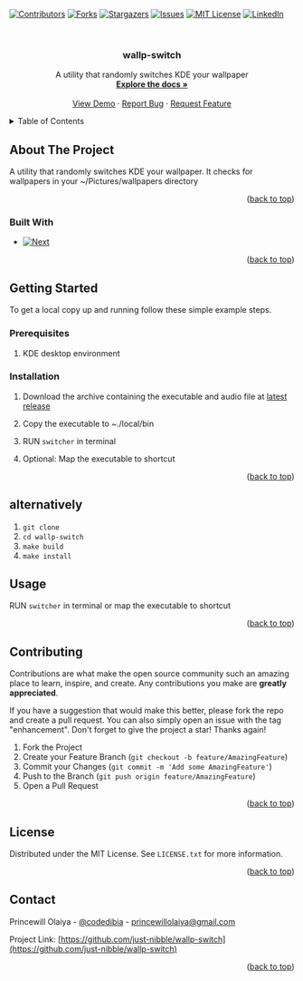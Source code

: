 <!-- Improved compatibility of back to top link: See: https://github.com/othneildrew/Best-README-Template/pull/73 -->
<a name="readme-top"></a>
<!--
*** Thanks for checking out the Best-README-Template. If you have a suggestion
*** that would make this better, please fork the repo and create a pull request
*** or simply open an issue with the tag "enhancement".
*** Don't forget to give the project a star!
*** Thanks again! Now go create something AMAZING! :D
-->



<!-- PROJECT SHIELDS -->
<!--
*** I'm using markdown "reference style" links for readability.
*** Reference links are enclosed in brackets [ ] instead of parentheses ( ).
*** See the bottom of this document for the declaration of the reference variables
*** for contributors-url, forks-url, etc. This is an optional, concise syntax you may use.
*** https://www.markdownguide.org/basic-syntax/#reference-style-links
-->
[![Contributors][contributors-shield]][contributors-url]
[![Forks][forks-shield]][forks-url]
[![Stargazers][stars-shield]][stars-url]
[![Issues][issues-shield]][issues-url]
[![MIT License][license-shield]][license-url]
[![LinkedIn][linkedin-shield]][linkedin-url]



<!-- PROJECT LOGO -->
<br />
<div align="center">
  <a href="https://github.com/just-nibble/wallp-switch">
    <!-- <img src="images/logo.png" alt="Logo" width="80" height="80"> -->
  </a>

<h3 align="center">wallp-switch</h3>

  <p align="center">
    A utility that randomly switches KDE your wallpaper
    <br />
    <a href="https://github.com/just-nibble/wallp-switch"><strong>Explore the docs »</strong></a>
    <br />
    <br />
    <a href="https://github.com/just-nibble/wallp-switch">View Demo</a>
    ·
    <a href="https://github.com/just-nibble/wallp-switch/issues">Report Bug</a>
    ·
    <a href="https://github.com/just-nibble/wallp-switch/issues">Request Feature</a>
  </p>
</div>



<!-- TABLE OF CONTENTS -->
<details>
  <summary>Table of Contents</summary>
  <ol>
    <li>
      <a href="#about-the-project">About The Project</a>
      <ul>
        <li><a href="#built-with">Built With</a></li>
      </ul>
    </li>
    <li>
      <a href="#getting-started">Getting Started</a>
      <ul>
        <li><a href="#prerequisites">Prerequisites</a></li>
        <li><a href="#installation">Installation</a></li>
      </ul>
    </li>
    <li><a href="#usage">Usage</a></li>
    <li><a href="#contributing">Contributing</a></li>
    <li><a href="#license">License</a></li>
    <li><a href="#contact">Contact</a></li>
  </ol>
</details>



<!-- ABOUT THE PROJECT -->
## About The Project
A utility that randomly switches KDE your wallpaper.
It checks for wallpapers in your ~/Pictures/wallpapers directory
<p align="right">(<a href="#readme-top">back to top</a>)</p>


### Built With

* [![Next][Go]][Go-url]

<p align="right">(<a href="#readme-top">back to top</a>)</p>



<!-- GETTING STARTED -->
## Getting Started

To get a local copy up and running follow these simple example steps.

### Prerequisites

1. KDE desktop environment

### Installation

1. Download the archive containing the executable and audio file at [latest release](https://github.com/just-nibble/wallp-switch/releases/latest)


2. Copy the executable to ~./local/bin

3. RUN ```switcher``` in terminal

4. Optional: Map the executable to shortcut

<p align="right">(<a href="#readme-top">back to top</a>)</p>

## alternatively ##
1. ```git clone```
2. ```cd wallp-switch```
3. ```make build```
4. ```make install```



<!-- USAGE EXAMPLES -->
## Usage

RUN `switcher` in terminal or map the executable to shortcut

<p align="right">(<a href="#readme-top">back to top</a>)</p>

<!-- CONTRIBUTING -->
## Contributing

Contributions are what make the open source community such an amazing place to learn, inspire, and create. Any contributions you make are **greatly appreciated**.

If you have a suggestion that would make this better, please fork the repo and create a pull request. You can also simply open an issue with the tag "enhancement".
Don't forget to give the project a star! Thanks again!

1. Fork the Project
2. Create your Feature Branch (`git checkout -b feature/AmazingFeature`)
3. Commit your Changes (`git commit -m 'Add some AmazingFeature'`)
4. Push to the Branch (`git push origin feature/AmazingFeature`)
5. Open a Pull Request

<p align="right">(<a href="#readme-top">back to top</a>)</p>



<!-- LICENSE -->
## License

Distributed under the MIT License. See `LICENSE.txt` for more information.

<p align="right">(<a href="#readme-top">back to top</a>)</p>



<!-- CONTACT -->
## Contact

Princewill Olaiya - [@codedibia](https://twitter.com/codedibia) - princewillolaiya@gmail.com

Project Link: [https://github.com/just-nibble/wallp-switch](https://github.com/just-nibble/wallp-switch)

<p align="right">(<a href="#readme-top">back to top</a>)</p>

<!-- MARKDOWN LINKS & IMAGES -->
<!-- https://www.markdownguide.org/basic-syntax/#reference-style-links -->
[contributors-shield]: https://img.shields.io/github/contributors/just-nibble/wallp-switch.svg?style=for-the-badge
[contributors-url]: https://github.com/just-nibble/wallp-switch/graphs/contributors
[forks-shield]: https://img.shields.io/github/forks/just-nibble/wallp-switch.svg?style=for-the-badge
[forks-url]: https://github.com/just-nibble/wallp-switch/network/members
[stars-shield]: https://img.shields.io/github/stars/just-nibble/wallp-switch.svg?style=for-the-badge
[stars-url]: https://github.com/just-nibble/wallp-switch/stargazers
[issues-shield]: https://img.shields.io/github/issues/just-nibble/wallp-switch.svg?style=for-the-badge
[issues-url]: https://github.com/just-nibble/wallp-switch/issues
[license-shield]: https://img.shields.io/github/license/just-nibble/wallp-switch.svg?style=for-the-badge
[license-url]: https://github.com/just-nibble/wallp-switch/blob/master/LICENSE.txt
[linkedin-shield]: https://img.shields.io/badge/-LinkedIn-black.svg?style=for-the-badge&logo=linkedin&colorB=555
[linkedin-url]: https://linkedin.com/in/princewill-olaiya
[product-screenshot]: images/screenshot.png
[Go]: https://img.shields.io/badge/Go-000000?style=for-the-badge&logo=go&logoColor=white
[Go-url]: https://go.dev/

 
